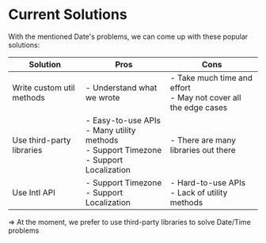 # Current Solutions

With the mentioned Date's problems, we can come up with these popular solutions:

|  Solution   |   Pros  | Cons |
| --- | --- | --- |
| Write custom util methods | - Understand what we wrote | - Take much time and effort <br> - May not cover all the edge cases |
| Use third-party libraries | - Easy-to-use APIs <br> - Many utility methods <br> - Support Timezone <br> - Support Localization | - There are many libraries out there |
| Use Intl API | - Support Timezone <br> - Support Localization | - Hard-to-use APIs <br> - Lack of utility methods |

=> At the moment, we prefer to use third-party libraries to solve Date/Time problems